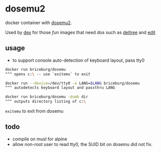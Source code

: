 # dosemu2

docker container with [dosemu2](https://github.com/stsp/dosemu2).

Used by [dex](https://github.com/dockerland/dex) for those _fun_ images that
need dos such as [deltree](https://github.com/dockerland/dex-dockerfiles-extra/tree/master/images/deltree) and [edit](https://github.com/dockerland/dex-dockerfiles-extra/tree/master/images/edit)

## usage

* to support console auto-detection of keyboard layout, pass tty0

```sh
docker run briceburg/dosemu
^^^ opens c:\ -- use `exitemu` to exit

docker run --device=/dev/tty0 -e LANG=$LANG briceburg/dosemu
^^^ autodetects keyboard layout and passthru LANG

docker run briceburg/dosemu -dumb dir
^^^ outputs directory listing of c:\
```

`exitemu` to exit from dosemu

## todo

* compile on musl for alpine
* allow non-root user to read tty0, the SUID bit on dosemu did not fix.
